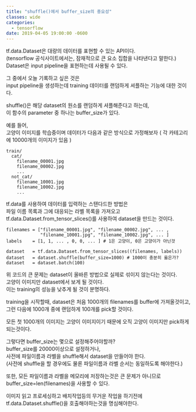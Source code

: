 ```yaml
---
title: "shuffle()에서 buffer_size의 중요성"
classes: wide
categories:
  - tensorflow
date: 2019-04-05 19:00:00 -0600
---
```


tf.data.Dataset은 대량의 데이터를 표현할 수 있는 API이다.  
(tensorflow 공식사이트에서는, 잠재적으로 큰 요소 집합을 나타낸다고 말한다.)  
Dataset은 input pipeline을 표현하는데 사용될 수 있다.  

그 중에서 오늘 기록하고 싶은 것은  
input pipeline을 생성하는데 training 데이터를 랜덤하게 셔플하는 기능에 대한 것이다.  

shuffle()은 해당 dataset의 원소를 랜덤하게 셔플해준다고 하는데,  
이 함수의 parameter 중 하나는 buffer_size가 있다.  

예를 들어,  
고양이 이미지를 학습중이며 데이터가 다음과 같은 방식으로 가정해보자 ( 각 카테고리에 10000개의 이미지가 있음 )  

```
train/  
  cat/
    filename_00001.jpg
    filename_00002.jpg
    ...
  not_cat/
    filename_10001.jpg
    filename_10002.jpg
    ...
```

tf.data를 사용하여 데이터를 입력하는 스탠다드한 방법은  
파일 이름 목록과 그에 대응되는 라벨 목록을 가져오고  
tf.data.Dataset.from_tensor_slices()를 사용하여 dataset을 만드는 것이다.  

```
filenames = ["filename_00001.jpg", "filename_00002.jpg", ... ,
             "filename_10001.jpg", "filename_10002.jpg", ... ]
labels    = [1, 1, ... , 0, 0, ... ] # 1은 고양이, 0은 고양이가 아닌것

dataset   = tf.data.Dataset.from_tensor_slices((filenames, labels))
dataset   = dataset.shuffle(buffer_size=1000) # 1000이 충분히 옳은가?  
dataset   = dataset.batch(100)
```

위 코드의 큰 문제는 dataset이 올바른 방법으로 실제로 섞이지 않는다는 것이다.  
고양이 이미지만 dataset에서 보게 될 것이다.  
이는 training의 성능을 낮추게 될 것이 분명하다.  

training을 시작할때, dataset은 처음 1000개의 filenames를 buffer에 가져올것이고,  
그런 다음에 1000개 중에 랜덤하게 100개를 pick할 것이다.  

모든 첫 1000개의 이미지는 고양이 이미지이기 때문에 오직 고양이 이미지만 pick하게 되는것이다.  

그렇다면 buffer_size는 몇으로 설정해주어야할까?  
buffer_size를 20000이상으로 설정하거나,  
사전에 파일이름과 라벨을 shuffle해서 dataset을 만들어야 한다.  
(사전에 shuffle을 할 경우에도 물론 파일이름과 라벨 순서는 동일하도록 해야한다.)  

또한, 모든 파일이름과 라벨을 메모리에 저장하는것은 큰 문제가 아니므로
buffer_size=len(filenames)을 사용할 수 있다.  

이미지 읽고 프로세싱하고 배치작업등의 무거운 작업을 하기전에 tf.data.Dataset.shuffle()을 호출해야하는것을 명심해야한다.  





